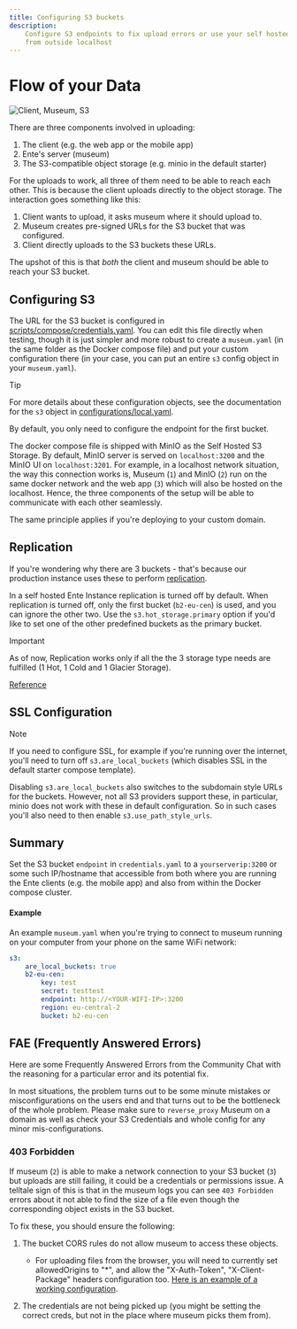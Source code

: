 ```yaml
---
title: Configuring S3 buckets
description:
    Configure S3 endpoints to fix upload errors or use your self hosted ente
    from outside localhost
---
```


# Flow of your Data

![Client, Museum, S3](/client-museum-s3.png)

There are three components involved in uploading:

1.  The client (e.g. the web app or the mobile app)
2.  Ente's server (museum)
3.  The S3-compatible object storage (e.g. minio in the default starter)

For the uploads to work, all three of them need to be able to reach each other.
This is because the client uploads directly to the object storage. The
interaction goes something like this:

1.  Client wants to upload, it asks museum where it should upload to.
2.  Museum creates pre-signed URLs for the S3 bucket that was configured.
3.  Client directly uploads to the S3 buckets these URLs.

The upshot of this is that _both_ the client and museum should be able to reach
your S3 bucket.

## Configuring S3 

The URL for the S3 bucket is configured in
[scripts/compose/credentials.yaml](https://github.com/ente-io/ente/blob/main/server/scripts/compose/credentials.yaml#L10).
You can edit this file directly when testing, though it is just simpler and more
robust to create a `museum.yaml` (in the same folder as the Docker compose file)
and put your custom configuration there (in your case, you can put an entire
`s3` config object in your `museum.yaml`).

> [!TIP]
> For more details about these configuration objects, see the documentation for
> the `s3` object in
> [configurations/local.yaml](https://github.com/ente-io/ente/blob/main/server/configurations/local.yaml).

By default, you only need to configure the endpoint for the first bucket.

The docker compose file is shipped with MinIO as the Self Hosted S3 Storage. 
By default, MinIO server is served on `localhost:3200` and the MinIO UI on 
`localhost:3201`. 
For example, in a localhost network situation, the way this 
connection works is, Museum (`1`) and MinIO (`2`) run on the same docker network and 
the web app (`3`) which will also be hosted on the localhost. Hence, the 
three components of the setup will be able to communicate with each other seamlessly.

The same principle applies if you're deploying to your custom domain.

## Replication 

If you're wondering why there are 3 buckets - that's because our production
instance uses these to perform [replication](https://ente.io/reliability/).

In a self hosted Ente Instance replication is turned off by default.
When replication is turned off, only the first bucket (`b2-eu-cen`) is used, 
and you can ignore the other two. Use the `s3.hot_storage.primary` option 
if you'd like to set one of the other predefined buckets as the primary bucket.

> [!IMPORTANT]
> As of now, Replication works only if all the the 3 storage type 
> needs are fulfilled (1 Hot, 1 Cold and 1 Glacier Storage).
>
> [Reference](https://github.com/ente-io/ente/discussions/3167#discussioncomment-10585970)

## SSL Configuration 

> [!NOTE]
>
> If you need to configure SSL, for example if you're running over the internet,
> you'll need to turn off `s3.are_local_buckets` (which disables SSL in the
> default starter compose template).
>

Disabling `s3.are_local_buckets` also switches to the subdomain style URLs for
the buckets. However, not all S3 providers support these, in particular, minio
does not work with these in default configuration. So in such cases you'll
also need to then enable `s3.use_path_style_urls`.

## Summary

Set the S3 bucket `endpoint` in `credentials.yaml` to a `yourserverip:3200` or
some such IP/hostname that accessible from both where you are running the Ente
clients (e.g. the mobile app) and also from within the Docker compose cluster.

#### Example

An example `museum.yaml` when you're trying to connect to museum running on your
computer from your phone on the same WiFi network:

```yaml
s3:
    are_local_buckets: true
    b2-eu-cen:
        key: test
        secret: testtest
        endpoint: http://<YOUR-WIFI-IP>:3200
        region: eu-central-2
        bucket: b2-eu-cen
```

## FAE (Frequently Answered Errors)

Here are some Frequently Answered Errors from the Community Chat with the reasoning
for a particular error and its potential fix. 

In most situations, the problem turns out to be some minute mistakes or misconfigurations 
on the users end and that turns out to be the bottleneck of the whole problem. 
Please make sure to `reverse_proxy` Museum on a domain as well as check your S3 
Credentials and whole config for any minor mis-configurations.

### 403 Forbidden

If museum (`2`) is able to make a network connection to your S3 bucket (`3`) but
uploads are still failing, it could be a credentials or permissions issue. A
telltale sign of this is that in the museum logs you can see `403 Forbidden`
errors about it not able to find the size of a file even though the
corresponding object exists in the S3 bucket.

To fix these, you should ensure the following:

1.  The bucket CORS rules do not allow museum to access these objects.
    - For uploading files from the browser, you will need to currently set
    allowedOrigins to "\*", and allow the "X-Auth-Token", "X-Client-Package"
    headers configuration too.
    [Here is an example of a working configuration](https://github.com/ente-io/ente/discussions/1764#discussioncomment-9478204).

2.  The credentials are not being picked up (you might be setting the correct
    creds, but not in the place where museum picks them from).
